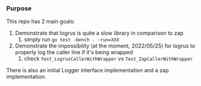 ### Purpose
This repo has 2 main goals:
1) Demonstrate that logrus is quite a slow library in comparison to zap
   1) simply run `go test -bench . -run=XXX`
2) Demonstrate the impossibility (at the moment, 2022/05/25) for logrus to properly log the caller line if it's being wrapped
   1) check `Test_LogrusCallerWithWrapper` vs `Test_ZapCallerWithWrapper`

There is also an initial Logger interface implementation and a zap implementation.